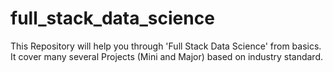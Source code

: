 # full_stack_data_science
This Repository will help you through 'Full Stack Data Science' from basics. It cover many several Projects (Mini and Major) based on industry standard.
